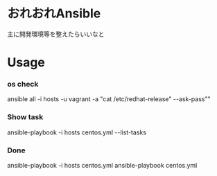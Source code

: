 # おれおれAnsible
主に開発環境等を整えたらいいなと

# Usage

### os check
ansible all -i hosts -u vagrant -a "cat /etc/redhat-release" --ask-pass""
### Show task
ansible-playbook -i hosts centos.yml --list-tasks

### Done
ansible-playbook -i hosts centos.yml
ansible-playbook centos.yml
